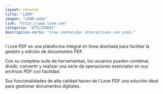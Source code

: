 ```yaml
---
layout: recurso
title: "LOOM"
imagen: "LOOM.webp"
link: "https://www.loom.com"
categoria: "UTILIDADES"
descripcion-corta: "Crea contenidos interactivos con Loom."
---
```


I Love PDF es una plataforma integral en línea diseñada para facilitar la gestión y edición de documentos PDF. 

Con su completa suite de herramientas, los usuarios pueden combinar, dividir, convertir y realizar una serie de operaciones esenciales en sus archivos PDF con facilidad. 

Sus funcionalidades de alta calidad hacen de I Love PDF una solución ideal para gestionar documentos digitales.